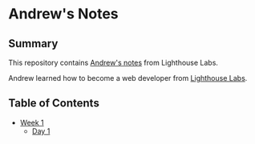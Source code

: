 # Andrew's Notes

## Summary
This repository contains [Andrew's notes](https://github.com/AndrewHui) from Lighthouse Labs.

Andrew learned how to become a web developer from [Lighthouse Labs](LighthouseLabs.ca).

## Table of Contents

* [Week 1](/Week_1)
  * [Day 1](/Week_1/Day_1)